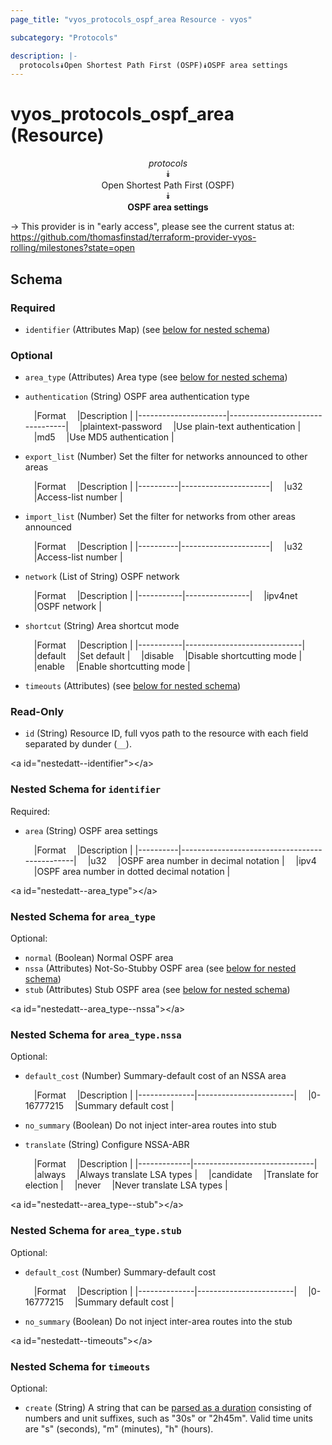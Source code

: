 ```yaml
---
page_title: "vyos_protocols_ospf_area Resource - vyos"

subcategory: "Protocols"

description: |- 
  protocols⯯Open Shortest Path First (OSPF)⯯OSPF area settings
---
```


# vyos_protocols_ospf_area (Resource)
<center>

*protocols*  
⯯  
Open Shortest Path First (OSPF)  
⯯  
**OSPF area settings**


</center>

-> This provider is in "early access", please see the current status at: https://github.com/thomasfinstad/terraform-provider-vyos-rolling/milestones?state=open

## Schema

### Required

- `identifier` (Attributes Map) (see [below for nested schema](#nestedatt--identifier))

### Optional

- `area_type` (Attributes) Area type (see [below for nested schema](#nestedatt--area_type))
- `authentication` (String) OSPF area authentication type

    &emsp;|Format              &emsp;|Description                    |
    |----------------------|---------------------------------|
    &emsp;|plaintext-password  &emsp;|Use plain-text authentication  |
    &emsp;|md5                 &emsp;|Use MD5 authentication         |
- `export_list` (Number) Set the filter for networks announced to other areas

    &emsp;|Format  &emsp;|Description         |
    |----------|----------------------|
    &emsp;|u32     &emsp;|Access-list number  |
- `import_list` (Number) Set the filter for networks from other areas announced

    &emsp;|Format  &emsp;|Description         |
    |----------|----------------------|
    &emsp;|u32     &emsp;|Access-list number  |
- `network` (List of String) OSPF network

    &emsp;|Format   &emsp;|Description   |
    |-----------|----------------|
    &emsp;|ipv4net  &emsp;|OSPF network  |
- `shortcut` (String) Area shortcut mode

    &emsp;|Format   &emsp;|Description                |
    |-----------|-----------------------------|
    &emsp;|default  &emsp;|Set default                |
    &emsp;|disable  &emsp;|Disable shortcutting mode  |
    &emsp;|enable   &emsp;|Enable shortcutting mode   |
- `timeouts` (Attributes) (see [below for nested schema](#nestedatt--timeouts))

### Read-Only

- `id` (String) Resource ID, full vyos path to the resource with each field separated by dunder (`__`).

&lt;a id=&#34;nestedatt--identifier&#34;&gt;&lt;/a&gt;
### Nested Schema for `identifier`

Required:

- `area` (String) OSPF area settings

    &emsp;|Format  &emsp;|Description                                  |
    |----------|-----------------------------------------------|
    &emsp;|u32     &emsp;|OSPF area number in decimal notation         |
    &emsp;|ipv4    &emsp;|OSPF area number in dotted decimal notation  |


&lt;a id=&#34;nestedatt--area_type&#34;&gt;&lt;/a&gt;
### Nested Schema for `area_type`

Optional:

- `normal` (Boolean) Normal OSPF area
- `nssa` (Attributes) Not-So-Stubby OSPF area (see [below for nested schema](#nestedatt--area_type--nssa))
- `stub` (Attributes) Stub OSPF area (see [below for nested schema](#nestedatt--area_type--stub))

&lt;a id=&#34;nestedatt--area_type--nssa&#34;&gt;&lt;/a&gt;
### Nested Schema for `area_type.nssa`

Optional:

- `default_cost` (Number) Summary-default cost of an NSSA area

    &emsp;|Format      &emsp;|Description           |
    |--------------|------------------------|
    &emsp;|0-16777215  &emsp;|Summary default cost  |
- `no_summary` (Boolean) Do not inject inter-area routes into stub
- `translate` (String) Configure NSSA-ABR

    &emsp;|Format     &emsp;|Description                 |
    |-------------|------------------------------|
    &emsp;|always     &emsp;|Always translate LSA types  |
    &emsp;|candidate  &emsp;|Translate for election      |
    &emsp;|never      &emsp;|Never translate LSA types   |


&lt;a id=&#34;nestedatt--area_type--stub&#34;&gt;&lt;/a&gt;
### Nested Schema for `area_type.stub`

Optional:

- `default_cost` (Number) Summary-default cost

    &emsp;|Format      &emsp;|Description           |
    |--------------|------------------------|
    &emsp;|0-16777215  &emsp;|Summary default cost  |
- `no_summary` (Boolean) Do not inject inter-area routes into the stub



&lt;a id=&#34;nestedatt--timeouts&#34;&gt;&lt;/a&gt;
### Nested Schema for `timeouts`

Optional:

- `create` (String) A string that can be [parsed as a duration](https://pkg.go.dev/time#ParseDuration) consisting of numbers and unit suffixes, such as &#34;30s&#34; or &#34;2h45m&#34;. Valid time units are &#34;s&#34; (seconds), &#34;m&#34; (minutes), &#34;h&#34; (hours).  
